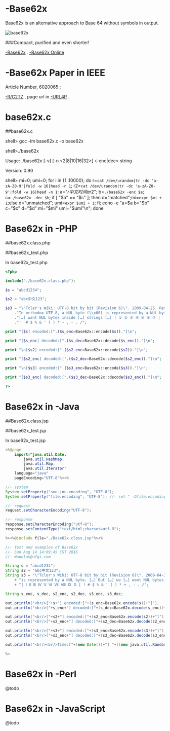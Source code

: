# -Base62x
Base62x is an alternative approach to Base 64 without symbols in output.

![base62x](http://ufqi.com/blog/wp-content/uploads/2016/09/b62x-icon-201306.png)

###Compact, purified and even shorter!

[-Base62x](https://ufqi.com/naturedns/search?q=-base62x) . [-Base62x Online](https://ufqi.com/naturedns/search?q=-base62x)

# -Base62x Paper in IEEE

Article Number, 6020065 ;

[-R/C2TZ](http://ufqi.com/naturedns/search?q=-r/C2TZ) , page url in [-URL4P](http://ufqi.com/naturedns/search?q=-url4p) .

# base62x.c

##base62x.c

shell> gcc -lm base62x.c -o base62x

shell>./base62x

Usage: ./base62x [-v] [-n <2|8|10|16|32>] <-enc|dec> string

Version: 0.90

shell> mi=0; umi=0; for i in {1..10000}; do r=`cat /dev/urandom|tr -dc 'a-zA-Z0-9'|fold -w 16|head -n 1`; r2=`cat /dev/urandom|tr -dc 'a-zA-Z0-9'|fold -w 16|head -n 1`; a="$r中文时间a$r2"; b=`./base62x -enc $a`; c=`./base62x -dec $b`; if [ "$a" == "$c" ]; then d="matched";mi=`expr $mi + 1`;else d="unmatched"; umi=`expr $umi + 1`; fi; echo -e "a=$a b="$b" c="$c" d="$d" mi="$mi" umi="$umi"\n"; done


# Base62x in -PHP

##base62x.class.php

##base62x_test.php

In base62x_test.php
```php
<?php

include("./base62x.class.php");

$s = "abcd1234";

$s2 = "abc中文123";

$s3 = "\"Tcler's Wiki: UTF-8 bit by bit (Revision 6)\". 2009-04-25. Retrieved 2009-05-22."
	."In orthodox UTF-8, a NUL byte (\\x00) is represented by a NUL byte. […] But […] we "
	."[…] want NUL bytes inside […] strings […] | ① ② ③ ④ ⑤ ⑥ ⑦ |  Ⅰ Ⅱ Ⅲ Ⅳ Ⅴ Ⅵ Ⅶ Ⅷ Ⅸ Ⅹ | "
	."!  # $ % & ' ( ) * + , - . /";

print "[$s] encoded:[".($s_enc=Base62x::encode($s))."]\n";

print "[$s_enc] decoded:[".($s_dec=Base62x::decode($s_enc))."]\n";

print "\n[$s2] encoded:[".($s2_enc=Base62x::encode($s2))."]\n";

print "[$s2_enc] decoded:[".($s2_dec=Base62x::decode($s2_enc))."]\n";

print "\n[$s3] encoded:[".($s3_enc=Base62x::encode($s3))."]\n";

print "[$s3_enc] decoded:[".($s3_dec=Base62x::decode($s3_enc))."]\n";

?>
```

# Base62x in -Java

##Base62x.class.jsp

##base62x_test.jsp

In base62x_test.jsp

```java
<%@page 
	import="java.util.Date,
		java.util.HashMap,
		java.util.Map,
		java.util.Iterator"
	language="java" 
	pageEncoding="UTF-8"%><%

//- system
System.setProperty("sun.jnu.encoding", "UTF-8");
System.setProperty("file.encoding", "UTF-8"); //- set " -Dfile.encoding=utf8 " in jvm start script

//- request
request.setCharacterEncoding("UTF-8");

//- response
response.setCharacterEncoding("utf-8");
response.setContentType("text/html;charset=utf-8");

%><%@include file="./Base62x.class.jsp"%><%

//- Test and examples of Base62x
//- Sun Aug 14 14:09:45 CST 2016
//- Wadelau@ufqi.com

String s = "abcd1234";
String s2 = "abc中文123";
String s3 = "\"Tcler's Wiki: UTF-8 bit by bit (Revision 6)\". 2009-04-25. Retrieved 2009-05-22.In orthodox UTF-8, a NUL byte (\\x00)"
	+ "is represented by a NUL byte. […] But […] we […] want NUL bytes inside […] strings […] | ① ② ③ ④ ⑤ ⑥ ⑦ "
	+ "| Ⅰ Ⅱ Ⅲ Ⅳ Ⅴ Ⅵ Ⅶ Ⅷ Ⅸ Ⅹ | ! # $ % & ' ( ) * + , - . /";

String s_enc, s_dec, s2_enc, s2_dec, s3_enc, s3_dec;

out.println("<br/>["+s+"] encoded:["+(s_enc=Base62x.encode(s))+"]");
out.println("<br/>["+s_enc+"] decoded:["+(s_dec=Base62x.decode(s_enc))+"]");

out.println("<br/>["+s2+"] encoded:["+(s2_enc=Base62x.encode(s2))+"]");
out.println("<br/>["+s2_enc+"] decoded:["+(s2_dec=Base62x.decode(s2_enc))+"]");

out.println("<br/>["+s3+"] encoded:["+(s3_enc=Base62x.encode(s3))+"]");
out.println("<br/>["+s3_enc+"] decoded:["+(s3_dec=Base62x.decode(s3_enc))+"]");

out.println("<br/><br/>Time:["+(new Date())+"] "+((new java.util.Random()).nextInt(999999)));

%>
```


# Base62x in -Perl

@todo


# Base62x in -JavaScript

@todo

